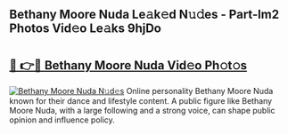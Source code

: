 ## Bethany Moore Nuda Le𝚊k𝚎d N𝚞𝚍es - Part-lm2 Photos Vid𝚎o Le𝚊ks 9hjDo

# <h2><a href="http://fbe8j41.evod.top/?m=Bethany+Moore+Nuda">🔗 👉🔴 Bethany Moore Nuda Vid𝚎o Ph𝚘t𝚘s</a></h2>

[![Bethany Moore Nuda N𝚞d𝚎s](https://i.imgur.com/8V9OHl7.gif)](http://fbe8j41.evod.top/?m=Bethany+Moore+Nuda)
Online personality Bethany Moore Nuda known for their dance and lifestyle content. A public figure like Bethany Moore Nuda, with a large following and a strong voice, can shape public opinion and influence policy. 
